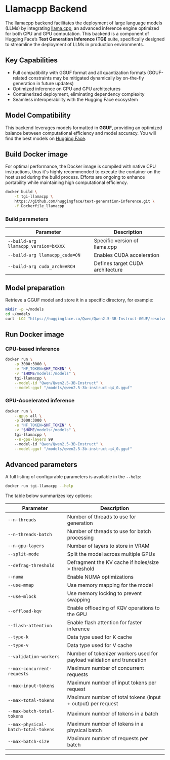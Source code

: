 # Llamacpp Backend

The llamacpp backend facilitates the deployment of large language models
(LLMs) by integrating [llama.cpp][llama.cpp], an advanced inference engine
optimized for both CPU and GPU computation. This backend is a component
of Hugging Face’s **Text Generation Inference (TGI)** suite,
specifically designed to streamline the deployment of LLMs in production
environments.

## Key Capabilities

- Full compatibility with GGUF format and all quantization formats
  (GGUF-related constraints may be mitigated dynamically by on-the-fly
  generation in future updates)
- Optimized inference on CPU and GPU architectures
- Containerized deployment, eliminating dependency complexity
- Seamless interoperability with the Hugging Face ecosystem

## Model Compatibility

This backend leverages models formatted in **GGUF**, providing an
optimized balance between computational efficiency and model accuracy.
You will find the best models on [Hugging Face][GGUF].

## Build Docker image

For optimal performance, the Docker image is compiled with native CPU
instructions, thus it's highly recommended to execute the container on
the host used during the build process. Efforts are ongoing to enhance
portability while maintaining high computational efficiency.

```bash
docker build \
    -t tgi-llamacpp \
    https://github.com/huggingface/text-generation-inference.git \
    -f Dockerfile_llamacpp
```

### Build parameters

| Parameter                            | Description                       |
| ------------------------------------ | --------------------------------- |
| `--build-arg llamacpp_version=bXXXX` | Specific version of llama.cpp     |
| `--build-arg llamacpp_cuda=ON`       | Enables CUDA acceleration         |
| `--build-arg cuda_arch=ARCH`         | Defines target CUDA architecture  |

## Model preparation

Retrieve a GGUF model and store it in a specific directory, for example:

```bash
mkdir -p ~/models
cd ~/models
curl -LOJ "https://huggingface.co/Qwen/Qwen2.5-3B-Instruct-GGUF/resolve/main/qwen2.5-3b-instruct-q4_0.gguf?download=true"
```

## Run Docker image

### CPU-based inference

```bash
docker run \
    -p 3000:3000 \
    -e "HF_TOKEN=$HF_TOKEN" \
    -v "$HOME/models:/models" \
    tgi-llamacpp \
    --model-id "Qwen/Qwen2.5-3B-Instruct" \
    --model-gguf "/models/qwen2.5-3b-instruct-q4_0.gguf"
```

### GPU-Accelerated inference

```bash
docker run \
    --gpus all \
    -p 3000:3000 \
    -e "HF_TOKEN=$HF_TOKEN" \
    -v "$HOME/models:/models" \
    tgi-llamacpp \
    --n-gpu-layers 99
    --model-id "Qwen/Qwen2.5-3B-Instruct" \
    --model-gguf "/models/qwen2.5-3b-instruct-q4_0.gguf"
```

## Advanced parameters

A full listing of configurable parameters is available in the `--help`:

```bash
docker run tgi-llamacpp --help

```

The table below summarizes key options:

| Parameter                           | Description                                                            |
|-------------------------------------|------------------------------------------------------------------------|
| `--n-threads`                       | Number of threads to use for generation                                |
| `--n-threads-batch`                 | Number of threads to use for batch processing                          |
| `--n-gpu-layers`                    | Number of layers to store in VRAM                                      |
| `--split-mode`                      | Split the model across multiple GPUs                                   |
| `--defrag-threshold`                | Defragment the KV cache if holes/size > threshold                      |
| `--numa`                            | Enable NUMA optimizations                                              |
| `--use-mmap`                        | Use memory mapping for the model                                       |
| `--use-mlock`                       | Use memory locking to prevent swapping                                 |
| `--offload-kqv`                     | Enable offloading of KQV operations to the GPU                         |
| `--flash-attention`                 | Enable flash attention for faster inference                            |
| `--type-k`                          | Data type used for K cache                                             |
| `--type-v`                          | Data type used for V cache                                             |
| `--validation-workers`              | Number of tokenizer workers used for payload validation and truncation |
| `--max-concurrent-requests`         | Maximum number of concurrent requests                                  |
| `--max-input-tokens`                | Maximum number of input tokens per request                             |
| `--max-total-tokens`                | Maximum number of total tokens (input + output) per request            |
| `--max-batch-total-tokens`          | Maximum number of tokens in a batch                                    |
| `--max-physical-batch-total-tokens` | Maximum number of tokens in a physical batch                           |
| `--max-batch-size`                  | Maximum number of requests per batch                                   |

---
[llama.cpp]: https://github.com/ggerganov/llama.cpp
[GGUF]: https://huggingface.co/models?library=gguf&sort=trending
